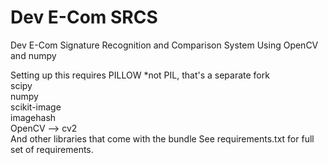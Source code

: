 # Dev E-Com SRCS
Dev E-Com Signature Recognition and Comparison System
Using OpenCV and numpy

Setting up this requires 
PILLOW *not PIL, that's a separate fork \
scipy \
numpy \
scikit-image \
imagehash \
OpenCV --> cv2 \
And other libraries that come with the bundle
See requirements.txt for full set of requirements.


